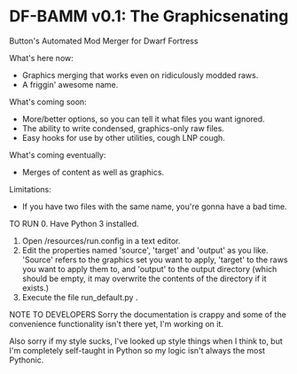 # DF-BAMM v0.1: The Graphicsenating
Button's Automated Mod Merger for Dwarf Fortress

What's here now:
* Graphics merging that works even on ridiculously modded raws.
* A friggin' awesome name.
 
What's coming soon:
* More/better options, so you can tell it what files you want ignored.
* The ability to write condensed, graphics-only raw files.
* Easy hooks for use by other utilities, cough LNP cough.

What's coming eventually:
* Merges of content as well as graphics.

Limitations:
* If you have two files with the same name, you're gonna have a bad time.
 
TO RUN
0. Have Python 3 installed.
1. Open /resources/run.config in a text editor.
2. Edit the properties named 'source', 'target' and 'output' as you like. 'Source' refers to the graphics set you want to apply, 'target' to the raws you want to apply them to, and 'output' to the output directory (which should be empty, it may overwrite the contents of the directory if it exists.)
3. Execute the file run_default.py .
 
NOTE TO DEVELOPERS
Sorry the documentation is crappy and some of the convenience functionality isn't there yet, I'm working on it.

Also sorry if my style sucks, I've looked up style things when I think to, but I'm completely self-taught in Python so my logic isn't always the most Pythonic.
